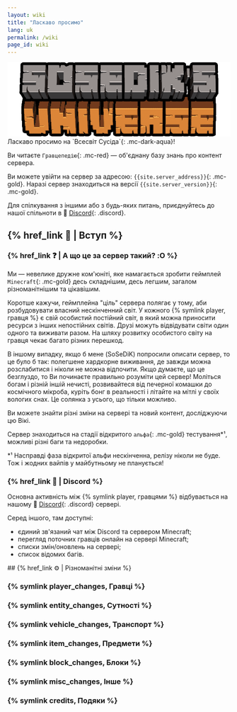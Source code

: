 ```yaml
---
layout: wiki
title: "Ласкаво просимо"
lang: uk
permalink: /wiki
page_id: wiki
---
```


<img src="/assets/server_logo.png" draggable="false" alt="Лого сервера" class="server-logo">

<div markdown="1" class="welcome">
Ласкаво просимо на `Всесвіт Сусіда`{: .mc-dark-aqua}!

Ви читаєте `Гравцепедію`{: .mc-red} — об'єднану базу знань про контент сервера.

Ви можете увійти на сервер за адресою: `{{site.server_address}}`{: .mc-gold}. Наразі сервер знаходиться на версії `{{site.server_version}}`{: .mc-gold}.

Для спілкування з іншими або з будь-яких питань, приєднуйтесь до нашої спільноти в 👾 [Discord]({{site.discord_invite}}){: .discord}.
</div>



## {% href_link 🔗 | Вступ %}

### {% href_link ❓ | А що це за сервер такий? :O %}
Ми — невелике дружне ком'юніті, яке намагається зробити геймплей `Minecraft`{: .mc-gold} десь складнішим, десь легшим, загалом різноманітнішим та цікавішим.

Коротше кажучи, геймплейна "ціль" сервера полягає у тому, аби розбудовувати власний нескінченний світ. У кожного {% symlink player, гравця %} є свій особистий постійний світ, в який можна приносити ресурси з інших непостійних світів. Друзі можуть відвідувати світи один одного та виживати разом. На шляху розвитку особистого світу на гравця чекає багато різних перешкод.

В іншому випадку, якщо б мене (SoSeDiK) попросили описати сервер, то це було б так: полегшене хардкорне виживання, де завжди можна розслабитися і ніколи не можна відпочити. Якщо думаєте, що це безглуздо, то Ви починаєте правильно розуміти цей сервер! Моліться богам і різній іншій нечисті, розвивайтеся від печерної комашки до космічного мікроба, куріть бонг в реальності і літайте на мітлі у своїх вологих снах. Це солянка з усього, що тільки можливо.

Ви можете знайти різні зміни на сервері та новий контент, досліджуючи цю Вікі.

Сервер знаходиться на стадії відкритого `альфа`{: .mc-gold} тестування*¹, можливі різні баги та недоробки.

\*¹ Насправді фаза відкритої альфи нескінченна, релізу ніколи не буде. Тож і жодних вайпів у майбутньому не планується!



### {% href_link 👾 | Discord %}
Основна активність між {% symlink player, гравцями %} відбувається на нашому 👾 [Discord]({{site.discord_invite}}){: .discord} сервері.

Серед іншого, там доступні:
- єдиний зв'язаний чат між Discord та сервером Minecraft;
- перегляд поточних гравців онлайн на сервері Minecraft;
- списки змін/оновлень на сервері;
- список відомих багів.



<div markdown="1" class="mobile-sidebar">
## {% href_link ⚙️ | Різноманітні зміни %}

### {% symlink player_changes, Гравці %}
### {% symlink entity_changes, Сутності %}
### {% symlink vehicle_changes, Транспорт %}
### {% symlink item_changes, Предмети %}
### {% symlink block_changes, Блоки %}
### {% symlink misc_changes, Інше %}
### {% symlink credits, Подяки %}
</div>
